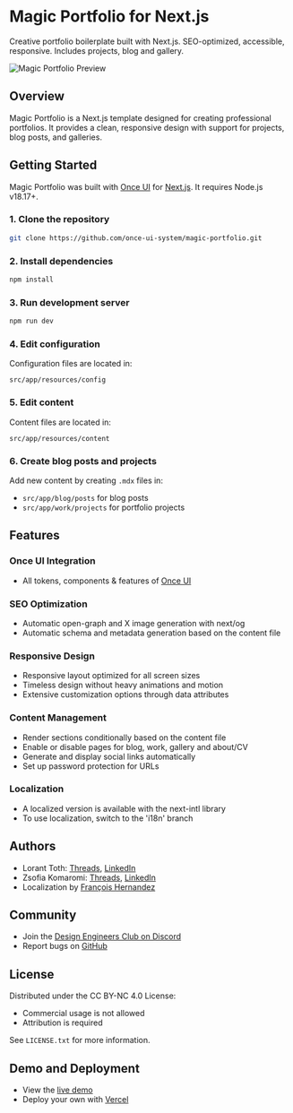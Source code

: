 # Magic Portfolio for Next.js

Creative portfolio boilerplate built with Next.js. SEO-optimized, accessible, responsive. Includes projects, blog and gallery.

![Magic Portfolio Preview](https://images.ctfassets.net/e5382hct74si/2a9mwvHroalOMFl3T8NJAT/af9f53fb2bf51ac71c981a145acb3a92/magic-portfolio-vercel.jpg)

## Overview

Magic Portfolio is a Next.js template designed for creating professional portfolios. It provides a clean, responsive design with support for projects, blog posts, and galleries.

## Getting Started

Magic Portfolio was built with [Once UI](https://once-ui.com/) for [Next.js](https://nextjs.org/). It requires Node.js v18.17+.

### 1. Clone the repository

```bash
git clone https://github.com/once-ui-system/magic-portfolio.git
```

### 2. Install dependencies

```bash
npm install
```

### 3. Run development server

```bash
npm run dev
```

### 4. Edit configuration

Configuration files are located in:
```
src/app/resources/config
```

### 5. Edit content

Content files are located in:
```
src/app/resources/content
```

### 6. Create blog posts and projects

Add new content by creating `.mdx` files in:
- `src/app/blog/posts` for blog posts
- `src/app/work/projects` for portfolio projects

## Features

### Once UI Integration

- All tokens, components & features of [Once UI](https://once-ui.com/)

### SEO Optimization

- Automatic open-graph and X image generation with next/og
- Automatic schema and metadata generation based on the content file

### Responsive Design

- Responsive layout optimized for all screen sizes
- Timeless design without heavy animations and motion
- Extensive customization options through data attributes

### Content Management

- Render sections conditionally based on the content file
- Enable or disable pages for blog, work, gallery and about/CV
- Generate and display social links automatically
- Set up password protection for URLs

### Localization

- A localized version is available with the next-intl library
- To use localization, switch to the 'i18n' branch

## Authors

- Lorant Toth: [Threads](https://www.threads.net/@lorant.one), [LinkedIn](https://www.linkedin.com/in/tothlorant/)
- Zsofia Komaromi: [Threads](https://www.threads.net/@zsofia_kom), [LinkedIn](https://www.linkedin.com/in/zsofiakomaromi/)
- Localization by [François Hernandez](https://github.com/francoishernandez)

## Community

- Join the [Design Engineers Club on Discord](https://discord.com/invite/5EyAQ4eNdS)
- Report bugs on [GitHub](https://github.com/once-ui-system/magic-portfolio/issues/new?labels=bug&template=bug_report.md)

## License

Distributed under the CC BY-NC 4.0 License:
- Commercial usage is not allowed
- Attribution is required

See `LICENSE.txt` for more information.

## Demo and Deployment

- View the [live demo](https://demo.magic-portfolio.com/)
- Deploy your own with [Vercel](https://vercel.com/new/clone?demo-description=Creative%20portfolio%20boilerplate%20built%20with%20Next.js.%20SEO-optimized%2C%20accessible%2C%20responsive.%20Includes%20projects%2C%20blog%20and%20gallery.&demo-title=Magic%20Portfolio%20for%20Next.js&demo-url=https%3A%2F%2Fdemo.magic-portfolio.com&repository-url=https%3A%2F%2Fgithub.com%2Fonce-ui-system%2Fmagic-portfolio) 